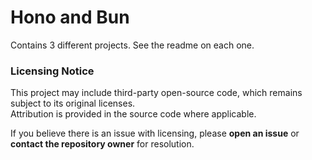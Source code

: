 # Hono and Bun

Contains 3 different projects.  See the readme on each one.

### Licensing Notice

This project may include third-party open-source code, which remains subject to its original licenses.<br>
Attribution is provided in the source code where applicable.  

If you believe there is an issue with licensing, please **open an issue** or **contact the repository owner** for resolution.
